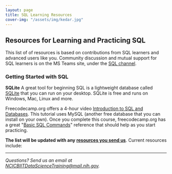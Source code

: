 ```yaml
---
layout: page
title: SQL Learning Resources
cover-img: "/assets/img/kedar.jpg"
---
```


## Resources for Learning and Practicing SQL

This list of of resources is based on contributions from SQL learners and advanced users like you.  Community discussion and mutual support for SQL learners is on the MS Teams site, under the [SQL channel](https://teams.microsoft.com/l/channel/19%3a55834aad5a334e46b7fa716626505f0f%40thread.skype/SQL?groupId=ac0387a5-f532-4379-a234-73eca4399e11&tenantId=14b77578-9773-42d5-8507-251ca2dc2b06).

### Getting Started with SQL

**SQLite** A great tool for beginning SQL is a lightweight database called [SQLite](https://www.sqlite.org) that you can run on your desktop.  SQLite is free and runs on Windows, Mac, Linux and more.

Freecodecamp.org offers a 4-hour video [Introduction to SQL and Databases](https://www.freecodecamp.org/news/sql-and-databases-full-course/). This tutorial uses MySQL (another free database that you can install on your own). Once you complete this course, freecodecamp.org has a great "[Basic SQL Commands](https://www.freecodecamp.org/news/basic-sql-commands/)" reference that should help as you start practicing.

**The list will be updated with any [resources you send us](mailto:NCICBIITDataScienceTraining@mail.nih.gov)**. Current resources include:


---
*Questions? Send us an email at [NCICBIITDataScienceTraining@mail.nih.gov](mailto:NCICBIITDataScienceTraining@mail.nih.gov).*

